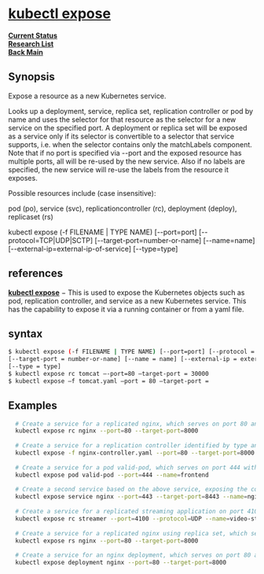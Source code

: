 # **[kubectl expose](https://kubernetes.io/docs/reference/kubectl/generated/kubectl_expose/)**

**[Current Status](../../../../../development/status/weekly/current_status.md)**\
**[Research List](../../../../research_list.md)**\
**[Back Main](../../../../../README.md)**

## Synopsis

Expose a resource as a new Kubernetes service.

Looks up a deployment, service, replica set, replication controller or pod by name and uses the selector for that resource as the selector for a new service on the specified port. A deployment or replica set will be exposed as a service only if its selector is convertible to a selector that service supports, i.e. when the selector contains only the matchLabels component. Note that if no port is specified via --port and the exposed resource has multiple ports, all will be re-used by the new service. Also if no labels are specified, the new service will re-use the labels from the resource it exposes.

Possible resources include (case insensitive):

pod (po), service (svc), replicationcontroller (rc), deployment (deploy), replicaset (rs)

kubectl expose (-f FILENAME | TYPE NAME) [--port=port] [--protocol=TCP|UDP|SCTP] [--target-port=number-or-name] [--name=name] [--external-ip=external-ip-of-service] [--type=type]

## references

**[kubectl expose](https://www.tutorialspoint.com/kubernetes/kubernetes_kubectl_commands.htm)** − This is used to expose the Kubernetes objects such as pod, replication controller, and service as a new Kubernetes service. This has the capability to expose it via a running container or from a yaml file.

## syntax

```bash
$ kubectl expose (-f FILENAME | TYPE NAME) [--port=port] [--protocol = TCP|UDP]
[--target-port = number-or-name] [--name = name] [--external-ip = external-ip-ofservice]
[--type = type]
$ kubectl expose rc tomcat –-port=80 –target-port = 30000
$ kubectl expose –f tomcat.yaml –port = 80 –target-port =
```

## Examples

```bash
  # Create a service for a replicated nginx, which serves on port 80 and connects to the containers on port 8000
  kubectl expose rc nginx --port=80 --target-port=8000
  
  # Create a service for a replication controller identified by type and name specified in "nginx-controller.yaml", which serves on port 80 and connects to the containers on port 8000
  kubectl expose -f nginx-controller.yaml --port=80 --target-port=8000
  
  # Create a service for a pod valid-pod, which serves on port 444 with the name "frontend"
  kubectl expose pod valid-pod --port=444 --name=frontend
  
  # Create a second service based on the above service, exposing the container port 8443 as port 443 with the name "nginx-https"
  kubectl expose service nginx --port=443 --target-port=8443 --name=nginx-https
  
  # Create a service for a replicated streaming application on port 4100 balancing UDP traffic and named 'video-stream'.
  kubectl expose rc streamer --port=4100 --protocol=UDP --name=video-stream
  
  # Create a service for a replicated nginx using replica set, which serves on port 80 and connects to the containers on port 8000
  kubectl expose rs nginx --port=80 --target-port=8000
  
  # Create a service for an nginx deployment, which serves on port 80 and connects to the containers on port 8000
  kubectl expose deployment nginx --port=80 --target-port=8000
```
